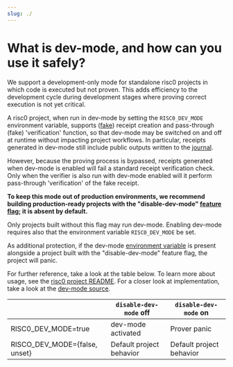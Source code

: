 ```yaml
---
slug: ./
---
```


# What is dev-mode, and how can you use it safely?

We support a development-only mode for standalone risc0 projects in which code is executed but not proven. This adds efficiency to the development cycle during development stages where proving correct execution is not yet critical.

A risc0 project, when run in dev-mode by setting the `RISC0_DEV_MODE` environment variable, supports ([fake](https://docs.rs/risc0-zkvm/0.19.0/risc0_zkvm/enum.InnerReceipt.html#variant.Fake)) receipt creation and pass-through (fake) 'verification' function, so that dev-mode may be switched on and off at runtime without impacting project workflows.
In particular, receipts generated in dev-mode still include public outputs written to the [journal](https://dev.risczero.com/terminology#journal).

However, because the proving process is bypassed, receipts generated when dev-mode is enabled will fail a standard receipt verification check. Only when the verifier is also run with dev-mode enabled will it perform pass-through 'verification' of the fake receipt.

**To keep this mode out of production environments, we recommend building production-ready projects with the "disable-dev-mode" [feature flag](https://github.com/risc0/risc0/#feature-flags); it is absent by default.**

Only projects built without this flag may run dev-mode. Enabling dev-mode requires also that the environment variable `RISC0_DEV_MODE` be set.

As additional protection, if the dev-mode [environment variable](https://docs.rs/risc0-zkvm/*/risc0_zkvm/fn.is_dev_mode.html) is present alongside a project built with the "disable-dev-mode" feature flag, the project will panic.

For further reference, take a look at the table below. To learn more about usage, see the [risc0 project README](https://github.com/risc0/risc0/#readme). For a closer look at implementation, take a look at the [dev-mode source](https://github.com/risc0/risc0/blob/v0.19.0-rc.1/risc0/zkvm/src/host/server/prove/dev_mode.rs).

|                               | `disable-dev-mode` off   | `disable-dev-mode` on    |
| ----------------------------- | ------------------------ | ------------------------ |
| RISC0_DEV_MODE=true           | dev-mode activated       | Prover panic             |
| RISCO_DEV_MODE={false, unset} | Default project behavior | Default project behavior |

